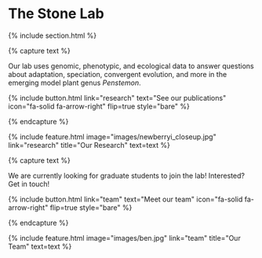 ---
---

# The Stone Lab



{% include section.html %}

{% capture text %}

Our lab uses genomic, phenotypic, and ecological data to answer questions about adaptation, speciation, convergent evolution, and more in the emerging model plant genus *Penstemon*.

{%
  include button.html
  link="research"
  text="See our publications"
  icon="fa-solid fa-arrow-right"
  flip=true
  style="bare"
%}

{% endcapture %}

{%
  include feature.html
  image="images/newberryi_closeup.jpg"
  link="research"
  title="Our Research"
  text=text
%}



{% capture text %}

We are currently looking for graduate students to join the lab! Interested? Get in touch!


{%
  include button.html
  link="team"
  text="Meet our team"
  icon="fa-solid fa-arrow-right"
  flip=true
  style="bare"
%}

{% endcapture %}

{%
  include feature.html
  image="images/ben.jpg"
  link="team"
  title="Our Team"
  text=text
%}

